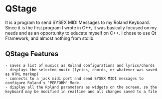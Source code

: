 # QStage

It is a program to send SYSEX MIDI Messages to my Roland Keyboard. Since it is the first program I wrote in C++, it was basically focused on my needs and as an opportunity to educate myself on C++. I chose to use Qt Framework, and almost nothing from stdlib.

## QStage Features

	- saves a list of musics as Roland configurations and lyrics/chords
	- displays the selected music (lyrics, chords, or whatever was saved as HTML markup)
	- connects to a jack midi port and send SYSEX MIDI messages to configure Roland's "PERFORM" Mode.
	- display all the Roland parameters as widgets on the screen, so the keyboard may be modified in realtime and all changes saved to a file


